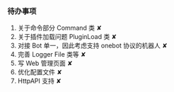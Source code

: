 ### 待办事项

1. 关于命令部分 Command 类 ✘
2. 关于插件加载问题 PluginLoad 类 ✘
3. 对接 Bot 单一，因此考虑支持 onebot 协议的机器人 ✘
4. 完善 Logger File 类等 ✘
5. 写 Web 管理页面 ✘
6. 优化配置文件 ✘
7. HttpAPI 支持 ✘
